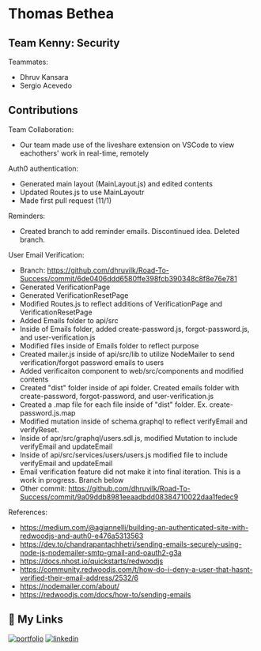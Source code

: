 
# Thomas Bethea




## Team Kenny: Security

 Teammates:
 - Dhruv Kansara
 - Sergio Acevedo


## Contributions

Team Collaboration:
- Our team made use of the liveshare extension on VSCode to view eachothers' work in real-time, remotely

Auth0 authentication:
- Generated main layout (MainLayout.js) and edited contents
- Updated Routes.js to use MainLayoutr
- Made first pull request (11/1)

Reminders:
- Created branch to add reminder emails. Discontinued idea. Deleted branch.

User Email Verification:
- Branch: https://github.com/dhruvilk/Road-To-Success/commit/6de0406ddd6580ffe398fcb390348c8f8e76e781
- Generated VerificationPage
- Generated VerificationResetPage
- Modified Routes.js to reflect additions of VerificationPage and VerificationResetPage
- Added Emails folder to api/src
- Inside of Emails folder, added create-password.js, forgot-password.js, and user-verification.js
- Modified files inside of Emails folder to reflect purpose
- Created mailer.js inside of api/src/lib to utilize NodeMailer to send verification/forgot password emails to users
- Added verificaiton component to web/src/components and modified contents 
- Created "dist" folder inside of api folder. Created emails folder with create-password, forgot-password, and user-verification.js
- Created a .map file for each file inside of "dist" folder. Ex. create-password.js.map
- Modified mutation inside of schema.graphql to reflect verifyEmail and verifyReset.
- Inside of apr/src/graphql/users.sdl.js, modified Mutation to include verifyEmail and updateEmail 
- Inside of api/src/services/users/users.js modified file to include verifyEmail and updateEmail
- Email verification feature did not make it into final iteration. This is a work in progress. Branch below
- Other commit: https://github.com/dhruvilk/Road-To-Success/commit/9a09ddb8981eeaadbdd08384710022daa1fedec9

References:
- https://medium.com/@agiannelli/building-an-authenticated-site-with-redwoodjs-and-auth0-e476a5313563
- https://dev.to/chandrapantachhetri/sending-emails-securely-using-node-js-nodemailer-smtp-gmail-and-oauth2-g3a
- https://docs.nhost.io/quickstarts/redwoodjs
- https://community.redwoodjs.com/t/how-do-i-deny-a-user-that-hasnt-verified-their-email-address/2532/6
- https://nodemailer.com/about/
- https://redwoodjs.com/docs/how-to/sending-emails


## 🔗 My Links
[![portfolio](https://img.shields.io/badge/my_portfolio-000?style=for-the-badge&logo=ko-fi&logoColor=white)](https://github.com/tombethea)
[![linkedin](https://img.shields.io/badge/linkedin-0A66C2?style=for-the-badge&logo=linkedin&logoColor=white)](www.linkedin.com/in/thomas-bethea-9ba058187)

